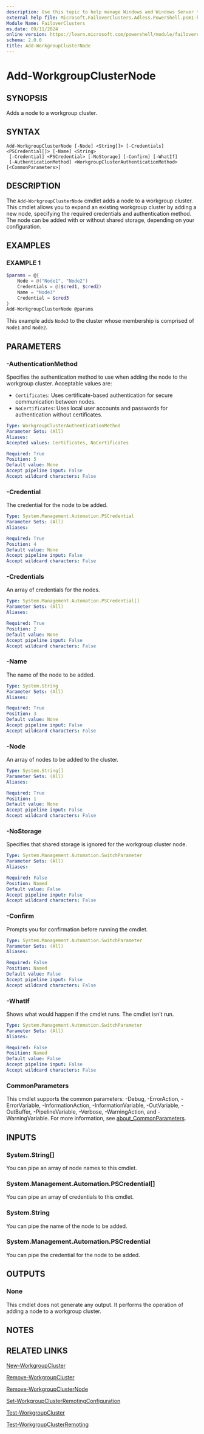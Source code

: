 ```yaml
---
description: Use this topic to help manage Windows and Windows Server technologies with Windows PowerShell.
external help file: Microsoft.FailoverClusters.Adless.PowerShell.psm1-help.xml
Module Name: FailoverClusters
ms.date: 09/11/2024
online version: https://learn.microsoft.com/powershell/module/failoverclusters/add-workgroupclusternode?view=windowsserver2025-ps&wt.mc_id=ps-gethelp
schema: 2.0.0
title: Add-WorkgroupClusterNode
---
```


# Add-WorkgroupClusterNode

## SYNOPSIS
Adds a node to a workgroup cluster.

## SYNTAX

```
Add-WorkgroupClusterNode [-Node] <String[]> [-Credentials] <PSCredential[]> [-Name] <String>
 [-Credential] <PSCredential> [-NoStorage] [-Confirm] [-WhatIf]
 [-AuthenticationMethod] <WorkgroupClusterAuthenticationMethod> [<CommonParameters>]
```

## DESCRIPTION

The `Add-WorkgroupClusterNode` cmdlet adds a node to a workgroup cluster. This cmdlet allows you to expand an existing workgroup cluster by adding a new node, specifying the required credentials and authentication method. The node can be added with or without shared storage, depending on your configuration.

## EXAMPLES

### EXAMPLE 1

```powershell
$params = @{
    Node = @("Node1", "Node2")
    Credentials = @($cred1, $cred2)
    Name = "Node3"
    Credential = $cred3
}
Add-WorkgroupClusterNode @params
```

This example adds `Node3` to the cluster whose membership is comprised of `Node1` and `Node2`.

## PARAMETERS

### -AuthenticationMethod
Specifies the authentication method to use when adding the node to the workgroup cluster. Acceptable values are:
- `Certificates`: Uses certificate-based authentication for secure communication between nodes.
- `NoCertificates`: Uses local user accounts and passwords for authentication without certificates.

```yaml
Type: WorkgroupClusterAuthenticationMethod
Parameter Sets: (All)
Aliases:
Accepted values: Certificates, NoCertificates

Required: True
Position: 5
Default value: None
Accept pipeline input: False
Accept wildcard characters: False
```

### -Credential

The credential for the node to be added.

```yaml
Type: System.Management.Automation.PSCredential
Parameter Sets: (All)
Aliases:

Required: True
Position: 4
Default value: None
Accept pipeline input: False
Accept wildcard characters: False
```

### -Credentials

An array of credentials for the nodes.

```yaml
Type: System.Management.Automation.PSCredential[]
Parameter Sets: (All)
Aliases:

Required: True
Position: 2
Default value: None
Accept pipeline input: False
Accept wildcard characters: False
```

### -Name

The name of the node to be added.

```yaml
Type: System.String
Parameter Sets: (All)
Aliases:

Required: True
Position: 3
Default value: None
Accept pipeline input: False
Accept wildcard characters: False
```

### -Node

An array of nodes to be added to the cluster.

```yaml
Type: System.String[]
Parameter Sets: (All)
Aliases:

Required: True
Position: 1
Default value: None
Accept pipeline input: False
Accept wildcard characters: False
```

### -NoStorage

Specifies that shared storage is ignored for the workgroup cluster node.

```yaml
Type: System.Management.Automation.SwitchParameter
Parameter Sets: (All)
Aliases:

Required: False
Position: Named
Default value: False
Accept pipeline input: False
Accept wildcard characters: False
```

### -Confirm

Prompts you for confirmation before running the cmdlet.

```yaml
Type: System.Management.Automation.SwitchParameter
Parameter Sets: (All)
Aliases:

Required: False
Position: Named
Default value: False
Accept pipeline input: False
Accept wildcard characters: False
```

### -WhatIf

Shows what would happen if the cmdlet runs. The cmdlet isn't run.

```yaml
Type: System.Management.Automation.SwitchParameter
Parameter Sets: (All)
Aliases:

Required: False
Position: Named
Default value: False
Accept pipeline input: False
Accept wildcard characters: False
```

### CommonParameters

This cmdlet supports the common parameters: -Debug, -ErrorAction, -ErrorVariable,
-InformationAction, -InformationVariable, -OutVariable, -OutBuffer, -PipelineVariable, -Verbose,
-WarningAction, and -WarningVariable. For more information, see
[about_CommonParameters](/powershell/module/microsoft.powershell.core/about/about_commonparameters).

## INPUTS

### System.String[]
You can pipe an array of node names to this cmdlet.

### System.Management.Automation.PSCredential[]
You can pipe an array of credentials to this cmdlet.

### System.String
You can pipe the name of the node to be added.

### System.Management.Automation.PSCredential
You can pipe the credential for the node to be added.

## OUTPUTS

### None
This cmdlet does not generate any output. It performs the operation of adding a node to a workgroup cluster.

## NOTES

## RELATED LINKS

[New-WorkgroupCluster](new-workgroupcluster.md)

[Remove-WorkgroupCluster](remove-workgroupcluster.md)

[Remove-WorkgroupClusterNode](remove-workgroupclusternode.md)

[Set-WorkgroupClusterRemotingConfiguration](set-workgroupclusterremotingconfiguration.md)

[Test-WorkgroupCluster](test-workgroupcluster.md)

[Test-WorkgroupClusterRemoting](test-workgroupclusterremoting.md)
